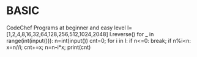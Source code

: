 # BASIC
CodeChef Programs at beginner and easy level
l=[1,2,4,8,16,32,64,128,256,512,1024,2048]
l.reverse()
for _ in range(int(input())):
    n=int(input())
    cnt=0;
    for i in l:
        if n<=0:
            break;
        if n%i<n:
            x=n//i;
            cnt+=x;
            n=n-i*x;
    print(cnt)
